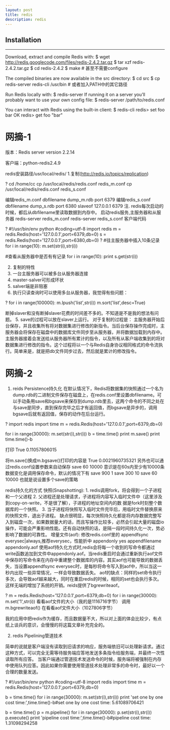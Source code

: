 ```yaml
---
layout: post
title: redis
description: redis
---
```


## Installation
---
Download, extract and compile Redis with:
    $ wget http://redis.googlecode.com/files/redis-2.4.2.tar.gz
    $ tar xzf redis-2.4.2.tar.gz
    $ cd redis-2.4.2
    $ make # 甚至不需要configure

The compiled binaries are now available in the src directory:
    $ cd src
    $ cp redis-server redis-cli /usr/bin # 或者加入PATH中的其它路径

Run Redis locally with:
    $ redis-server
If running it on a server you’ll probably want to use your own config file:
    $ redis-server /path/to/redis.conf

You can interact with Redis using the built-in client:
    $ redis-cli
    redis> set foo bar
    OK
    redis> get foo
    "bar"

网摘-1
==================================================

版本：Redis server version 2.2.14

客户端：python-redis2.4.9

redis安装路径/usr/local/redis/
1.复制(http://redis.io/topics/replication)

?
cd /home/cc
cp /usr/local/redis/redis.conf redis_m.conf
cp /usr/local/redis/redis.conf redis_s.conf

  编辑redis_m.conf
  dbfilename dump_m.rdb
  port 6379
  编辑redis_s.conf
  dbfilename dump_s.rdb
  port 6380
  slaveof 127.0.0.1 6379
  注. redis每次启动的时候，都后从dbfilename里读取数据到内存中。
  启动redis服务,主服务器和从服务器
  redis-server redis_m.conf
  redis-server redis_s.conf
  客户端代码

?
#!/usr/bin/env python
#coding=utf-8
import redis
m = redis.Redis(host='127.0.0.1',port=6379,db=0)
s = redis.Redis(host='127.0.0.1',port=6380,db=0)
?
#往主服务器中插入10条记录
for i in range(10):
    m.set(str(i),str(i))
 
#查看从服务器中是否有有记录
for i in range(10):
    print s.get(str(i))

 2. 复制的特性
   1. 一台主服务器可以被多台从服务器连接
   2. master-salver可形成环状
   3. salver端是非阻塞
   4. 执行只读查询时可以使用多台从服务器，我觉得有些问题：

?
for i in range(100000):
    m.lpush('list',str(i))
m.sort('list',desc=True)

断掉slaver和没有断掉slaver花费的时间差不多的。不知道是不是我的想法有问题。
   5. save的过程可以放在slaver上运行。
对于复制的过程是：
主服务器开始后台保存，并且收集所有将对数据集进行修改的新指令。当后台保存操作完成时，主服务器会将保存在磁盘中的数据库文件同步至从服务器，并将数据加载到内存中。主服务器接着会发送给从服务器所有累计的指令，以及所有从客户端收集到的将对数据集进行修改的指令。这个过程将以一个与Redis自身协议相同格式的命令流执行。简单来是，就是把db文件同步过去，然后就是累计的修改指令。

网摘-2
==================================================

1. reids Persistence持久化
在默认情况下，Redis将数据集的快照通过一个名为dump.rdb的二进制文件保存在磁盘上，在redis.conf里设置dbfilename。可以手动条用save和bgsave来保存到dump.rdb里去，这两个命令的不同之处在与save是同步，直到保存完毕之后才有返回值，而bgsave是异步的，调用bgsave后就有返回值，保存的动作在后台运行。

?
import redis
import time
m = redis.Redis(host='127.0.0.1',port=6379,db=0)
 
for i in range(30000):
    m.set(str(i),str(i))
b = time.time()
print m.save()
print time.time()-b

打印
True
0.11057806015


将m.save()换成m.bgsave()打印的内容是
True
0.0021960735321
另外也可以通过redis.conf设置参数来自动保存
save 60 10000
意识是在60s内至少有10000条数据变化是调用保存命令，默认的情况下有
save 900 1
save 300 10
save 60 10000
也就是说设置多个save的策略


redis持久化的方式
快照(Snapshotting):
    1. redis调用fork，将会得到一个子进程和一个父进程
    2. 父进程还是处理请求，子进程将内容写入临时文件中（这里涉及到copy-on-write，不是很了解），子进程的地址空间内的数 据是fork时刻整个数据库的一个快照。
    3. 当子进程将快照写入临时文件完毕后，用临时文件替换原来的快照文件，退出子进程。
    缺点很明显，每次快照持久化都是将内存数据完整写入到磁盘一次，如果数据量大的话，而且写操作比较多，必然会引起大量的磁盘io操作，可能会严重影响性能。还有自动快照的话，是隔一段时间持久化一次，势必影响了数据的可靠性。
增量文件(aof):
    修改redis.conf里的
    appendfsync everysec|always,推荐everysec，性能折中
    appendonly yes
    appendfilename appendonly.aof
    使用aof持久化方式时,redis会将每一个收到的写命令都通过write函数追加到文件中appendonly.aof。当redis重启时会通过重新执行aof文件中保存的写命令来在内存中重建整个数据库的内容。其实aof也可能导致的数据丢失，当设置appendfsync everysec时，是每秒将命令写入到aof中，所以当这一秒内出现一些异常情况，一样会导致数据丢失。
aof的缺点：同样的set命令执行多次，会导致aof越来越大，同时在重启redis的时候，相同的set也会执行多次。这样无端的增加了系统的开销。reids提供了bgrewriteaof。

?
m = redis.Redis(host='127.0.0.1',port=6379,db=0)
for i in range(30000):
    m.set('1',str(i))
看看aof文件的大小（我的是1116716字节）
调用m.bgrewriteaof()
在看看aof文件大小（1027806字节）

我的应用中把redis作为缓存，而且数据量不大，所以对上面的体会比较少，有点纸上谈兵的意识，会慢慢的将这篇文章补充完全的。


2. redis Pipelining管道技术

简单的说就是客户端没有读取到旧请求的响应，服务端依旧可以处理新请求。通过这种方式，可以完全无需等待服务端应答地发送多条指令给服务端，并最终一次性读取所有应答。
当客户端通过管道技术发送命令的时候，服务端将被强制在内存中使用队列应答。因此如果你需要使用管道技术处理非常多的命令时，最好以一个合理的数量发送。

?
#!/usr/bin/env python
#coding=utf-8
import redis
import time
m = redis.Redis(host='127.0.0.1',port=6379,db=0)
 
b = time.time()
for i in range(30000):
    m.set(str(i),str(i))
print 'set one by one cost time:',time.time()-b#set one by one cost time: 5.61089706421
 
 
b = time.time()
p = m.pipeline()
for i in range(30000):
    p.set(str(i),str(i))
p.execute()
print 'pipeline cost time:',time.time()-b#pipeline cost time: 1.31098294258

